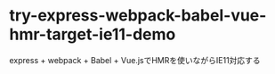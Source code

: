 # try-express-webpack-babel-vue-hmr-target-ie11-demo
express + webpack + Babel + Vue.jsでHMRを使いながらIE11対応する
